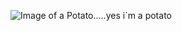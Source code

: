 ![Image of a Potato.....yes i`m a potato](https://www.google.com/url?sa=i&source=images&cd=&ved=2ahUKEwiT4KPlnb_kAhWvyIUKHSN7CwIQjRx6BAgBEAQ&url=https%3A%2F%2Fwww.pinclipart.com%2Fpindetail%2FJRJixR_clip-art-potato-clipart-baked-potato-clip-art%2F&psig=AOvVaw0_jIEarktZ-Givk3dJTpEm&ust=1567963607002695) 